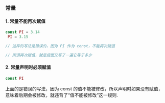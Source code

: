 ### 常量

#### 1. 常量不能再次赋值

~~~javascript
const PI = 3.14
 PI = 3.15

// 这样的写法是错误的，因为 PI 作为 const，不能再次赋值

// 所谓再次赋值，就是后面又写了一遍它等于多少
~~~

#### 2. 常量声明时必须赋值

~~~javascript
const PI
~~~

上面的是错误的写法，因为 const 的值不能被修改，所以声明时如果没有赋值，意味着后期会被修改，就违背了“值不能被修改”这一规则.